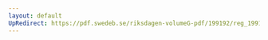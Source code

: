 ```yaml
---
layout: default
UpRedirect: https://pdf.swedeb.se/riksdagen-volumeG-pdf/199192/reg_199192/reg_199192_0708.pdf
---
```

